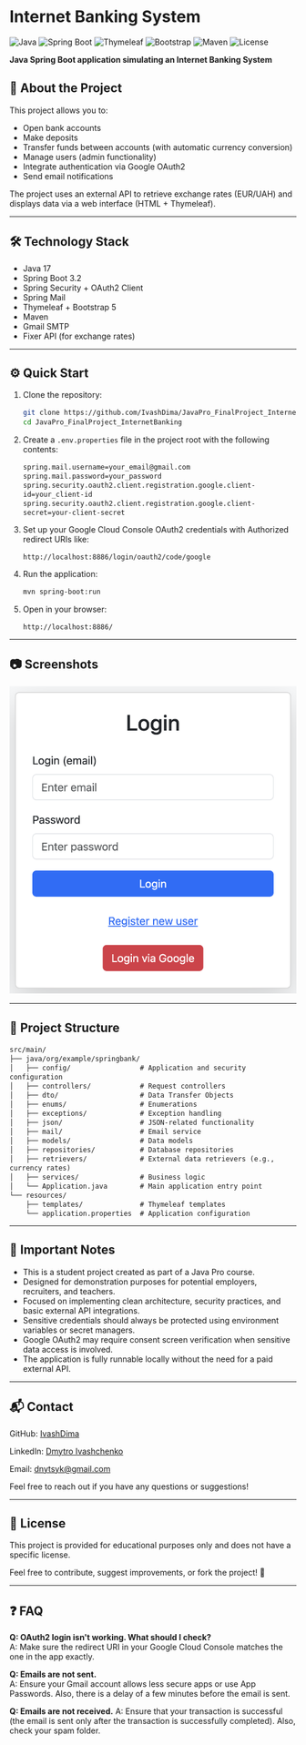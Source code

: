 # Internet Banking System

![Java](https://img.shields.io/badge/Java-17-orange?style=for-the-badge&logo=openjdk)
![Spring Boot](https://img.shields.io/badge/Spring%20Boot-3.2-brightgreen?style=for-the-badge&logo=springboot)
![Thymeleaf](https://img.shields.io/badge/Thymeleaf-3.1.2-blueviolet?style=for-the-badge&logo=thymeleaf)
![Bootstrap](https://img.shields.io/badge/Bootstrap-5.3.3-purple?style=for-the-badge&logo=bootstrap)
![Maven](https://img.shields.io/badge/Maven-Build-blue?style=for-the-badge&logo=apachemaven)
![License](https://img.shields.io/badge/License-Educational-lightgrey?style=for-the-badge)


**Java Spring Boot application simulating an Internet Banking System**

## 🚀 About the Project

This project allows you to:

- Open bank accounts
- Make deposits
- Transfer funds between accounts (with automatic currency conversion)
- Manage users (admin functionality)
- Integrate authentication via Google OAuth2
- Send email notifications

The project uses an external API to retrieve exchange rates (EUR/UAH) and 
displays data via a web interface (HTML + Thymeleaf).

---

## 🛠️ Technology Stack

- Java 17
- Spring Boot 3.2
- Spring Security + OAuth2 Client
- Spring Mail
- Thymeleaf + Bootstrap 5
- Maven
- Gmail SMTP
- Fixer API (for exchange rates)

---

## ⚙️ Quick Start

1. Clone the repository:

   ```bash
   git clone https://github.com/IvashDima/JavaPro_FinalProject_InternetBanking.git
   cd JavaPro_FinalProject_InternetBanking
   ```

2. Create a `.env.properties` file in the project root with the following contents:

   ```properties
   spring.mail.username=your_email@gmail.com
   spring.mail.password=your_password
   spring.security.oauth2.client.registration.google.client-id=your_client-id
   spring.security.oauth2.client.registration.google.client-secret=your-client-secret
   ```
3. Set up your Google Cloud Console OAuth2 credentials with Authorized redirect URIs like:

   ```
   http://localhost:8886/login/oauth2/code/google
   ```

4. Run the application:

   ```bash
   mvn spring-boot:run
   ```

5. Open in your browser:

   ```
   http://localhost:8886/
   ```

---
## 📷 Screenshots

![Login Page](assets/login-page.png)

---

## 📂 Project Structure

```text
src/main/
├── java/org/example/springbank/
│   ├── config/                 # Application and security configuration
│   ├── controllers/            # Request controllers
│   ├── dto/                    # Data Transfer Objects
│   ├── enums/                  # Enumerations
│   ├── exceptions/             # Exception handling
│   ├── json/                   # JSON-related functionality
│   ├── mail/                   # Email service
│   ├── models/                 # Data models
│   ├── repositories/           # Database repositories
│   ├── retrievers/             # External data retrievers (e.g., currency rates)
│   ├── services/               # Business logic
│   └── Application.java        # Main application entry point
└── resources/
    ├── templates/              # Thymeleaf templates
    └── application.properties  # Application configuration
```

---

## 📌 Important Notes

- This is a student project created as part of a Java Pro course.
- Designed for demonstration purposes for potential employers, recruiters, and teachers.
- Focused on implementing clean architecture, security practices, and basic external API integrations.
- Sensitive credentials should always be protected using environment variables or secret managers.
- Google OAuth2 may require consent screen verification when sensitive data access is involved.
- The application is fully runnable locally without the need for a paid external API.

---

## 📬 Contact

GitHub: [IvashDima](https://github.com/IvashDima)

LinkedIn: [Dmytro Ivashchenko](https://www.linkedin.com/in/dmytro-ivashchenko/)

Email: dnytsyk@gmail.com

Feel free to reach out if you have any questions or suggestions!

---

## 📝 License

This project is provided for educational purposes only and does not have a specific license.

Feel free to contribute, suggest improvements, or fork the project! 🚀

---

## ❓ FAQ

**Q: OAuth2 login isn't working. What should I check?**  
A: Make sure the redirect URI in your Google Cloud Console matches the one in the app exactly.

**Q: Emails are not sent.**  
A: Ensure your Gmail account allows less secure apps or use App Passwords. 
Also, there is a delay of a few minutes before the email is sent. 

**Q: Emails are not received.**
A: Ensure that your transaction is successful (the email is sent only after the transaction is successfully completed). 
Also, check your spam folder.



